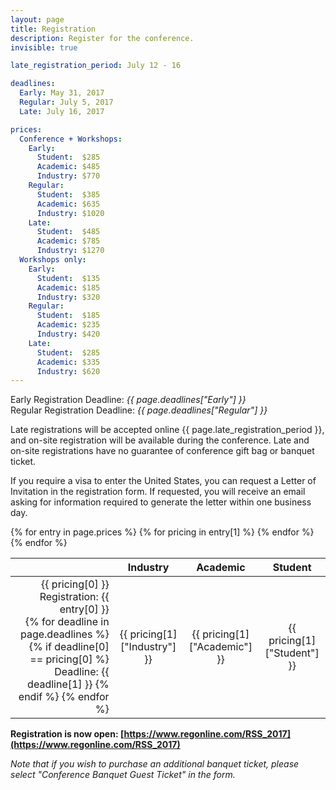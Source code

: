 ```yaml
---
layout: page
title: Registration
description: Register for the conference.
invisible: true

late_registration_period: July 12 - 16

deadlines:
  Early: May 31, 2017
  Regular: July 5, 2017
  Late: July 16, 2017

prices:
  Conference + Workshops:
    Early:
      Student:  $285
      Academic: $485
      Industry: $770
    Regular:
      Student:  $385
      Academic: $635
      Industry: $1020
    Late:
      Student:  $485
      Academic: $785
      Industry: $1270
  Workshops only:
    Early:
      Student:  $135
      Academic: $185
      Industry: $320
    Regular:
      Student:  $185
      Academic: $235
      Industry: $420
    Late:
      Student:  $285
      Academic: $335
      Industry: $620
---
```


Early Registration Deadline: *{{ page.deadlines["Early"] }}*
<br/>
Regular Registration Deadline: *{{ page.deadlines["Regular"] }}*

Late registrations will be accepted online {{ page.late_registration_period }}, and
on-site registration will be available during the conference. Late and on-site
registrations have no guarantee of conference gift bag or banquet ticket.

If you require a visa to enter the United States, you can request a Letter of
Invitation in the registration form. If requested, you will receive an email
asking for information required to generate the letter within one business day.

<table class="table table-striped table-registration">
  <thead>
    <tr>
      <th></th>
      <th style="text-align: center">Industry</th>
      <th style="text-align: center">Academic</th>
      <th style="text-align: center">Student</th>
    </tr>
  </thead>
  <tbody>
  {% for entry in page.prices %}
  {% for pricing in entry[1] %}
  <tr align="center">
    <td align="right">
      {{ pricing[0] }} Registration: {{ entry[0] }}
      <br/>
      <!--- This line doesn't work for some reason; hacking around it -->
      <!--- Deadline: {{ page.deadlines[pricing[0]] }} -->
      {% for deadline in page.deadlines %}
      {% if deadline[0] == pricing[0] %}
      Deadline: {{ deadline[1] }}
      {% endif %}
      {% endfor %}
    </td>
    <td>{{ pricing[1]["Industry"] }}</td>
    <td>{{ pricing[1]["Academic"] }}</td>
    <td>{{ pricing[1]["Student"] }}</td>
  </tr>
  {% endfor %}
  {% endfor %}
  </tbody>
</table>

**Registration is now open: [https://www.regonline.com/RSS_2017](https://www.regonline.com/RSS_2017)**

*Note that if you wish to purchase an additional banquet ticket, please select "Conference Banquet Guest Ticket" in the form.*
